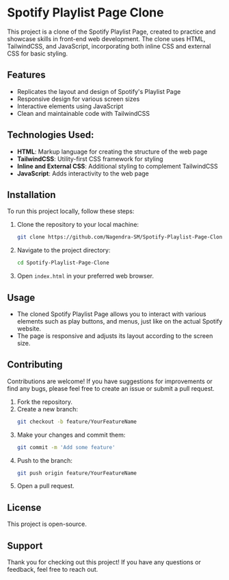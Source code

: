 
# Spotify Playlist Page Clone

This project is a clone of the Spotify Playlist Page, created to practice and showcase skills in front-end web development. The clone uses HTML, TailwindCSS, and JavaScript, incorporating both inline CSS and external CSS for basic styling.

## Features

- Replicates the layout and design of Spotify's Playlist Page
- Responsive design for various screen sizes
- Interactive elements using JavaScript
- Clean and maintainable code with TailwindCSS


## Technologies Used:


- **HTML**: Markup language for creating the structure of the web page
- **TailwindCSS**: Utility-first CSS framework for styling
- **Inline and External CSS**: Additional styling to complement TailwindCSS
- **JavaScript**: Adds interactivity to the web page


## Installation

To run this project locally, follow these steps:

1. Clone the repository to your local machine:
    ```bash
    git clone https://github.com/Nagendra-SM/Spotify-Playlist-Page-Clone.git
    ```

2. Navigate to the project directory:
    ```bash
    cd Spotify-Playlist-Page-Clone
    ```

3. Open `index.html` in your preferred web browser.
    
## Usage

- The cloned Spotify Playlist Page allows you to interact with various elements such as play buttons, and menus, just like on the actual Spotify website.
- The page is responsive and adjusts its layout according to the screen size.


## Contributing

Contributions are welcome! If you have suggestions for improvements or find any bugs, please feel free to create an issue or submit a pull request.

1. Fork the repository.
2. Create a new branch:
    ```bash
    git checkout -b feature/YourFeatureName
    ```
3. Make your changes and commit them:
    ```bash
    git commit -m 'Add some feature'
    ```
4. Push to the branch:
    ```bash
    git push origin feature/YourFeatureName
    ```
5. Open a pull request.


## License

This project is open-source.


## Support

Thank you for checking out this project! If you have any questions or feedback, feel free to reach out.

